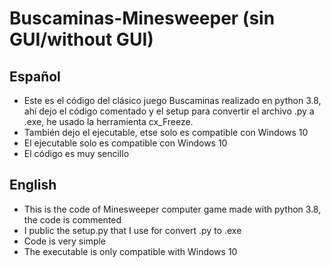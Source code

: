 # Buscaminas-Minesweeper (sin GUI/without GUI)
Español
-------------
- Este es el código del clásico juego Buscaminas realizado en python 3.8, ahí dejo el código comentado y el setup para convertir el archivo .py a .exe, he usado la herramienta cx_Freeze.
- También dejo el ejecutable, etse solo es compatible con Windows 10
- El ejecutable solo es compatible con Windows 10
- El código es muy sencillo

English
-------------
- This is the code of Minesweeper computer game made with python 3.8, the code is commented
- I public the setup.py that I use for convert .py to .exe
- Code is very simple
- The executable is only compatible with Windows 10

